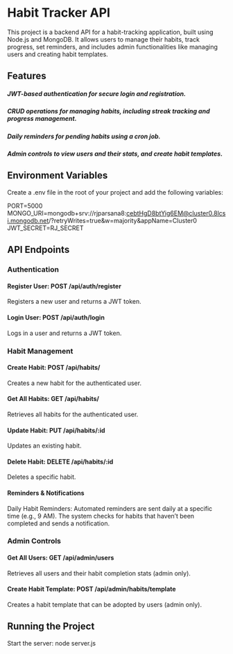 # Habit Tracker API

This project is a backend API for a habit-tracking application, built using Node.js and MongoDB. It allows users to manage their habits, track progress, set reminders, and includes admin functionalities like managing users and creating habit templates.

## Features

##### JWT-based authentication for secure login and registration.
##### CRUD operations for managing habits, including streak tracking and progress management.
##### Daily reminders for pending habits using a cron job.
##### Admin controls to view users and their stats, and create habit templates.

## Environment Variables
Create a .env file in the root of your project and add the following variables:

 PORT=5000
 MONGO_URI=mongodb+srv://rjparsana8:cebtHgD8btYig6EM@cluster0.8lcsi.mongodb.net/?retryWrites=true&w=majority&appName=Cluster0
 JWT_SECRET=RJ_SECRET

## API Endpoints

### Authentication
#### Register User: POST /api/auth/register
Registers a new user and returns a JWT token.

#### Login User: POST /api/auth/login
Logs in a user and returns a JWT token.

### Habit Management
#### Create Habit: POST /api/habits/
Creates a new habit for the authenticated user.

#### Get All Habits: GET /api/habits/
Retrieves all habits for the authenticated user.

#### Update Habit: PUT /api/habits/:id
Updates an existing habit.

#### Delete Habit: DELETE /api/habits/:id
Deletes a specific habit.

#### Reminders & Notifications
Daily Habit Reminders: Automated reminders are sent daily at a specific time (e.g., 9 AM). The system checks for habits that haven’t been completed and sends a notification.

### Admin Controls
#### Get All Users: GET /api/admin/users
Retrieves all users and their habit completion stats (admin only).

#### Create Habit Template: POST /api/admin/habits/template
Creates a habit template that can be adopted by users (admin only).

## Running the Project
Start the server: node server.js


